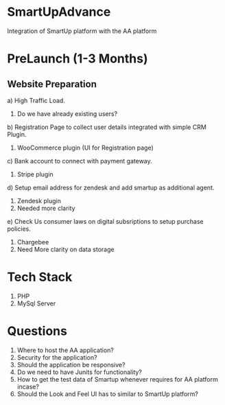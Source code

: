 # SmartUpAdvance
Integration of SmartUp platform with the AA platform

# PreLaunch (1-3 Months)
## Website Preparation

a) High Traffic Load.
 1. Do we have already existing users?
   
b) Registration Page to collect user details integrated with simple CRM Plugin.
 1. WooCommerce plugin (UI for Registration page)
 
c) Bank account to connect with payment gateway.
 1. Stripe plugin 
 
d) Setup email address for zendesk and add smartup as additional agent.
  1. Zendesk plugin
  2. Needed more clarity
  
e) Check Us consumer laws on digital subsriptions to setup purchase policies.
 1. Chargebee
 2. Need More clarity on data storage
 
 
 # Tech Stack
 1. PHP 
 2. MySql Server
 
 # Questions
 1. Where to host the AA application?
 2. Security for the application?
 3. Should the application be responsive?
 4. Do we need to have Junits for functionality?
 5. How to get the test data of Smartup whenever requires for AA platform incase?
 6. Should the Look and Feel UI has to similar to SmartUp platform?
 
